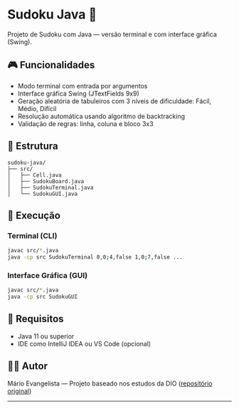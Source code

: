 # Sudoku Java 🧩

Projeto de Sudoku com Java — versão terminal e com interface gráfica (Swing).

## 🎮 Funcionalidades

- Modo terminal com entrada por argumentos
- Interface gráfica Swing (JTextFields 9x9)
- Geração aleatória de tabuleiros com 3 níveis de dificuldade: Fácil, Médio, Difícil
- Resolução automática usando algoritmo de backtracking
- Validação de regras: linha, coluna e bloco 3x3

## 📂 Estrutura

```
sudoku-java/
├── src/
│   ├── Cell.java
│   ├── SudokuBoard.java
│   ├── SudokuTerminal.java
│   └── SudokuGUI.java
```

## 🚀 Execução

### Terminal (CLI)

```bash
javac src/*.java
java -cp src SudokuTerminal 0,0;4,false 1,0;7,false ...
```

### Interface Gráfica (GUI)

```bash
javac src/*.java
java -cp src SudokuGUI
```

## 📌 Requisitos

- Java 11 ou superior
- IDE como IntelliJ IDEA ou VS Code (opcional)

## 👨‍💻 Autor

Mário Evangelista — Projeto baseado nos estudos da DIO ([repositório original](https://github.com/digitalinnovationone/sudoku))

---